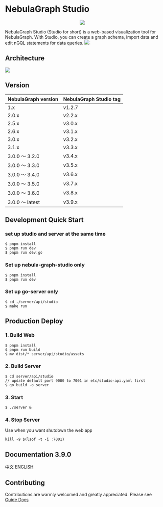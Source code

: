 # NebulaGraph Studio

<div align=center>
  <img src="./readmeLogo.png" />
</div>

NebulaGraph Studio (Studio for short) is a web-based visualization tool for NebulaGraph. With Studio, you can create a graph schema, import data and edit nGQL statements for data queries.
![](./introduction.png)

## Architecture
![](architecture.png)

## Version
| NebulaGraph version | NebulaGraph Studio tag | 
|----------------------|---------------------------|
| 1.x                  | v1.2.7                    |
| 2.0.x                | v2.2.x                    |
| 2.5.x                | v3.0.x                    |
| 2.6.x                | v3.1.x                    |
| 3.0.x                | v3.2.x                    |
| 3.1.x                | v3.3.x                    |
| 3.0.0 ～ 3.2.0       | v3.4.x                    |
| 3.0.0 ～ 3.3.0       | v3.5.x                    |
| 3.0.0 ～ 3.4.0       | v3.6.x                    |
| 3.0.0 ～ 3.5.0       | v3.7.x                    |
| 3.0.0 ～ 3.6.0       | v3.8.x                    |
| 3.0.0 ～ latest      | v3.9.x                    |

## Development Quick Start

### set up studio and server at the same time
```
$ pnpm install
$ pnpm run dev
$ pnpm run dev:go
```

### Set up nebula-graph-studio only
```
$ pnpm install
$ pnpm run dev
```
### Set up go-server only
```
$ cd ./server/api/studio
$ make run
```

## Production Deploy

### 1. Build Web
```
$ pnpm install
$ pnpm run build
$ mv dist/* server/api/studio/assets
```

### 2. Build Server
```
$ cd server/api/studio
// update default port 9000 to 7001 in etc/studio-api.yaml first
$ go build -o server
```

### 3. Start
```
$ ./server &
```

### 4. Stop Server
Use when you want shutdown the web app
```
kill -9 $(lsof -t -i :7001)
```

## Documentation 3.9.0
[中文](https://docs.nebula-graph.com.cn/3.6.0/nebula-studio/about-studio/st-ug-what-is-graph-studio/)
[ENGLISH](https://docs.nebula-graph.io/3.6.0/nebula-studio/about-studio/st-ug-what-is-graph-studio/)

## Contributing
Contributions are warmly welcomed and greatly appreciated. Please see [Guide Docs](https://github.com/vesoft-inc/nebula-studio/blob/master/CONTRIBUTING.md) 

